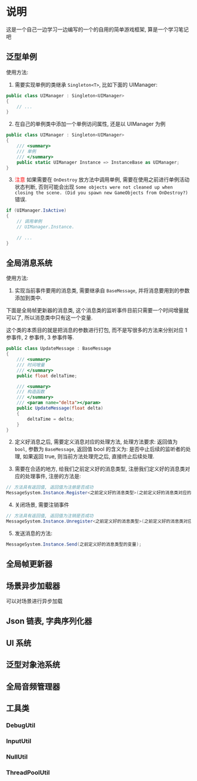 # 说明

这是一个自己一边学习一边编写的一个的自用的简单游戏框架, 算是一个学习笔记吧

## 泛型单例

使用方法: 

1. 需要实现单例的类继承 `Singleton<T>`, 比如下面的 UIManager:

```csharp
public class UIManager : Singleton<UIManager>
{
    // ...
}
```

2. 在自己的单例类中添加一个单例访问属性, 还是以 UIManager 为例

```csharp
public class UIManager : Singleton<UIManager>
{
    /// <summary>
    /// 单例
    /// </summary>
    public static UIManager Instance => InstanceBase as UIManager;
}
```

3. <font color='red'>注意</font> 如果需要在 `OnDestroy` 放方法中调用单例, 需要在使用之前进行单例活动状态判断, 否则可能会出现 `Some objects were not cleaned up when closing the scene. (Did you spawn new GameObjects from OnDestroy?)` 错误.

```csharp
if (UIManager.IsActive)
{
    // 调用单例
    // UIManager.Instance.
    
    // ...
}
```

## 全局消息系统

使用方法:

1. 实现当前事件要用的消息类, 需要继承自 `BaseMessage`, 并将消息要用到的参数添加到类中.

下面是全局帧更新器的消息类, 这个消息类的监听事件目前只需要一个时间增量就可以了, 所以消息类中只有这一个变量.

这个类的本质目的就是把消息的参数进行打包, 而不是写很多的方法来分别对应 1 参事件, 2 参事件, 3 参事件等.

```csharp
public class UpdateMessage : BaseMessage
{
    /// <summary>
    /// 时间增量
    /// </summary>
    public float deltaTime;

    /// <summary>
    /// 构造函数
    /// </summary>
    /// <param name="delta"></param>
    public UpdateMessage(float delta)
    {
        deltaTime = delta;
    }
}
```

2. 定义好消息之后, 需要定义消息对应的处理方法, 处理方法要求: 返回值为 `bool`, 参数为 `BaseMessage`, 返回值 bool 的含义为: 是否中止后续的监听者的处理, 如果返回 true, 则当前方法处理完之后, 直接终止后续处理.

3. 需要在合适的地方, 给我们之前定义好的消息类型, 注册我们定义好的消息类对应的处理事件, 注册的方法是:

```csharp
// 方法具有返回值, 返回值为注册是否成功
MessageSystem.Instance.Register<之前定义好的消息类型>(之前定义好的消息类对应的处理事件);
```

4. 关闭场景, 需要注销事件

```csharp
// 方法具有返回值, 返回值为注销是否成功
MessageSystem.Instance.Unregister<之前定义好的消息类型>(之前定义好的消息类对应的处理事件)
```

5. 发送消息的方法:

```csharp
MessageSystem.Instance.Send(之前定义好的消息类型的变量);
```

## 全局帧更新器

## 场景异步加载器

可以对场景进行异步加载

## Json 链表, 字典序列化器

## UI 系统

## 泛型对象池系统

## 全局音频管理器

## 工具类

### DebugUtil

### InputUtil

### NullUtil

### ThreadPoolUtil

